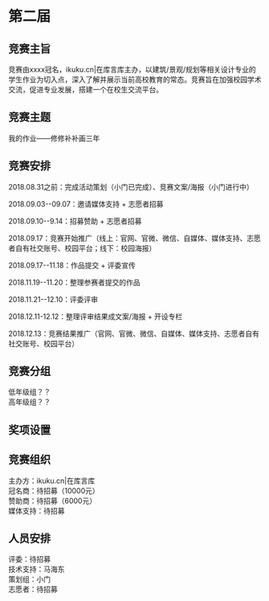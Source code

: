 # 第二届  


## 竞赛主旨  

竞赛由xxxx冠名，ikuku.cn|在库言库主办，以建筑/景观/规划等相关设计专业的学生作业为切入点，深入了解并展示当前高校教育的常态。竞赛旨在加强校园学术交流，促进专业发展，搭建一个在校生交流平台。  

## 竞赛主题  

我的作业——修修补补画三年  

## 竞赛安排  

2018.08.31之前：完成活动策划（小门已完成）、竞赛文案/海报（小门进行中）  

2018.09.03--09.07：邀请媒体支持 + 志愿者招募  

2018.09.10--9.14：招募赞助 + 志愿者招募  

2018.09.17：竞赛开始推广（线上：官网、官微、微信、自媒体、媒体支持、志愿者自有社交账号、校园平台；线下：校园海报）  

2018.09.17--11.18：作品提交 + 评委宣传  

2018.11.19--11.20：整理参赛者提交的作品  

2018.11.21--12.10：评委评审  

2018.12.11-12.12：整理评审结果成文案/海报 + 开设专栏  

2018.12.13：竞赛结果推广（官网、官微、微信、自媒体、媒体支持、志愿者自有社交账号、校园平台）  

## 竞赛分组  

低年级组？？  
高年级组？？  

## 奖项设置  

## 竞赛组织  

主办方：ikuku.cn|在库言库  
冠名商：待招募（10000元）  
赞助商：待招募（6000元）  
媒体支持：待招募  

## 人员安排  

评委：待招募  
技术支持：马海东  
策划组：小门  
志愿者：待招募  


